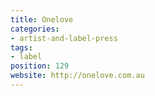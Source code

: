 ```yaml
---
title: Onelove
categories:
- artist-and-label-press
tags:
- label
position: 129
website: http://onelove.com.au
---
```



